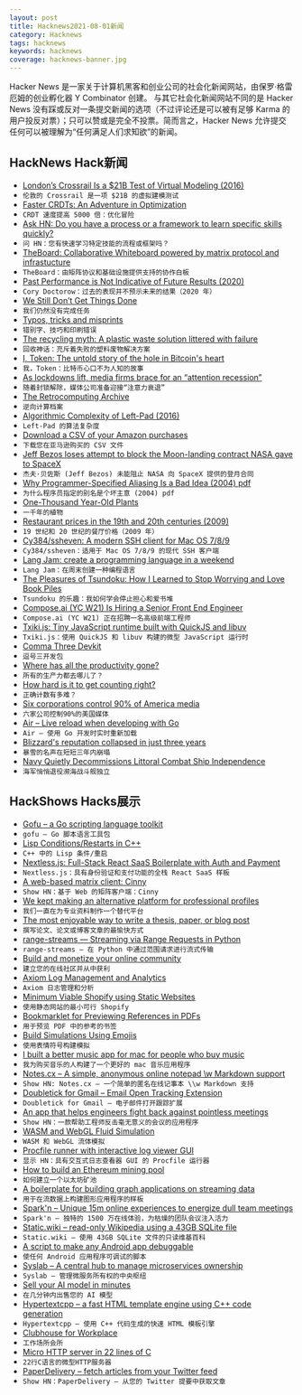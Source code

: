 ```yaml
---
layout: post
title: Hacknews2021-08-01新闻
category: Hacknews
tags: hacknews
keywords: hacknews
coverage: hacknews-banner.jpg
---
```


Hacker News 是一家关于计算机黑客和创业公司的社会化新闻网站，由保罗·格雷厄姆的创业孵化器 Y Combinator 创建。
与其它社会化新闻网站不同的是 Hacker News 没有踩或反对一条提交新闻的选项（不过评论还是可以被有足够 Karma 的用户投反对票）；只可以赞或是完全不投票。简而言之，Hacker News 允许提交任何可以被理解为“任何满足人们求知欲”的新闻。

## HackNews Hack新闻


- [London’s Crossrail Is a $21B Test of Virtual Modeling (2016)](https://spectrum.ieee.org/londons-crossrail-is-a-21-billion-test-of-virtual-modeling)
- `伦敦的 Crossrail 是一项 $21B 的虚拟建模测试`
- [Faster CRDTs: An Adventure in Optimization](https://josephg.com/blog/crdts-go-brrr/)
- `CRDT 速度提高 5000 倍：优化冒险`
- [Ask HN: Do you have a process or a framework to learn specific skills quickly?](item?id=28017289)
- `问 HN：您有快速学习特定技能的流程或框架吗？`
- [TheBoard: Collaborative Whiteboard powered by matrix protocol and infrastucture](https://github.com/toger5/TheBoard)
- `TheBoard：由矩阵协议和基础设施提供支持的协作白板`
- [Past Performance is Not Indicative of Future Results (2020)](https://locusmag.com/2020/11/cory-doctorow-past-performance-is-not-indicative-of-future-results/)
- `Cory Doctorow：过去的表现并不预示未来的结果（2020 年）`
- [We Still Don’t Get Things Done](https://www.wired.com/story/to-do-apps-failed-productivity-tools/)
- `我们仍然没有完成任务`
- [Typos, tricks and misprints](https://aeon.co/essays/why-is-the-english-spelling-system-so-weird-and-inconsistent)
- `错别字、技巧和印刷错误`
- [The recycling myth: A plastic waste solution littered with failure](https://www.reuters.com/investigates/special-report/environment-plastic-oil-recycling/)
- `回收神话：充斥着失败的塑料废物解决方案`
- [I, Token: The untold story of the hole in Bitcoin's heart](https://brettscott.substack.com/p/the-hole-in-bitcoins-heart)
- `我，Token：比特币心口不为人知的故事`
- [As lockdowns lift, media firms brace for an “attention recession”](https://www.economist.com/international/2021/07/01/as-lockdowns-lift-media-firms-brace-for-an-attention-recession)
- `随着封锁解除，媒体公司准备迎接“注意力衰退”`
- [The Retrocomputing Archive](http://www.retroarchive.org/)
- `逆向计算档案`
- [Algorithmic Complexity of Left-Pad (2016)](https://accidentallyquadratic.tumblr.com/post/142387131042/nodejs-left-pad)
- `Left-Pad 的算法复杂度`
- [Download a CSV of your Amazon purchases](https://www.amazon.com/gp/b2b/reports)
- `下载您在亚马逊购买的 CSV 文件`
- [Jeff Bezos loses attempt to block the Moon-landing contract NASA gave to SpaceX](https://arstechnica.com/tech-policy/2021/07/jeff-bezos-loses-attempt-to-block-the-moon-landing-contract-nasa-gave-to-spacex/)
- `杰夫·贝佐斯 (Jeff Bezos) 未能阻止 NASA 向 SpaceX 提供的登月合同`
- [Why Programmer-Specified Aliasing Is a Bad Idea (2004) pdf](http://citeseerx.ist.psu.edu/viewdoc/download?doi=10.1.1.94.140&rep=rep1&type=pdf)
- `为什么程序员指定的别名是个坏主意 (2004) pdf`
- [One-Thousand Year-Old Plants](https://www.nytimes.com/2021/07/31/science/plant-leaves-welwitschia.html)
- `一千年的植物`
- [Restaurant prices in the 19th and 20th centuries (2009)](https://restaurant-ingthroughhistory.com/restaurant-prices/)
- `19 世纪和 20 世纪的餐厅价格（2009 年）`
- [Cy384/ssheven: A modern SSH client for Mac OS 7/8/9](https://github.com/cy384/ssheven)
- `Cy384/ssheven：适用于 Mac OS 7/8/9 的现代 SSH 客户端`
- [Lang Jam: create a programming language in a weekend](https://github.com/langjam/langjam)
- `Lang Jam：在周末创建一种编程语言`
- [The Pleasures of Tsundoku: How I Learned to Stop Worrying and Love Book Piles](https://lithub.com/the-pleasures-of-tsundoku-or-how-i-learned-to-stop-worrying-and-love-book-piles/)
- `Tsundoku 的乐趣：我如何学会停止担心和爱书堆`
- [Compose.ai (YC W21) Is Hiring a Senior Front End Engineer](https://www.ycombinator.com/companies/compose-ai/jobs/syPzbAB-senior-frontend-engineer)
- `Compose.ai (YC W21) 正在招聘一名高级前端工程师`
- [Txiki.js: Tiny JavaScript runtime built with QuickJS and libuv](https://github.com/saghul/txiki.js)
- `Txiki.js：使用 QuickJS 和 libuv 构建的微型 JavaScript 运行时`
- [Comma Three Devkit](https://comma.ai/shop/products/three)
- `逗号三开发包`
- [Where has all the productivity gone?](https://www.johndcook.com/blog/2021/07/31/where-has-productivity-gone/)
- `所有的生产力都去哪儿了？`
- [How hard is it to get counting right?](https://desystemize.substack.com/p/desystemize-1)
- `正确计数有多难？`
- [Six corporations control 90% of America media](https://techstartups.com/2020/09/18/6-corporations-control-90-media-america-illusion-choice-objectivity-2020/)
- `六家公司控制90%的美国媒体`
- [Air – Live reload when developing with Go](https://github.com/cosmtrek/air)
- `Air – 使用 Go 开发时实时重新加载`
- [Blizzard's reputation collapsed in just three years](https://www.pcgamer.com/how-blizzards-reputation-collapsed-in-just-3-years/)
- `暴雪的名声在短短三年内崩塌`
- [Navy Quietly Decommissions Littoral Combat Ship Independence](https://news.usni.org/2021/07/31/navy-quietly-decommissions-littoral-combat-ship-independence-after-11-years)
- `海军悄悄退役濒海战斗舰独立`


## HackShows Hacks展示

- [ Gofu – a Go scripting language toolkit](https://github.com/codr7/gofu)
- `gofu – Go 脚本语言工具包`
- [ Lisp Conditions/Restarts in C++](https://github.com/leonard-stross/conditions)
- `C++ 中的 Lisp 条件/重启`
- [ Nextless.js: Full-Stack React SaaS Boilerplate with Auth and Payment](https://nextlessjs.com)
- `Nextless.js：具有身份验证和支付功能的全栈 React SaaS 样板`
- [ A web-based matrix client: Cinny](https://github.com/ajbura/cinny/releases/tag/v1.0.0)
- `Show HN：基于 Web 的矩阵客户端：Cinny`
- [ We kept making an alternative platform for professional profiles](https://read.cv/cv/B3N1GcOjWapaIZy8pNkV)
- `我们一直在为专业资料制作一个替代平台`
- [ The most enjoyable way to write a thesis, paper, or blog post](https://www.monsterwriter.app/)
- `撰写论文、论文或博客文章的最愉快方式`
- [ range-streams — Streaming via Range Requests in Python](https://github.com/lmmx/range-streams)
- `range-streams — 在 Python 中通过范围请求进行流式传输`
- [ Build and monetize your online community](https://discoflip.com)
- `建立您的在线社区并从中获利`
- [ Axiom Log Management and Analytics](https://axiom.co)
- `Axiom 日志管理和分析`
- [ Minimum Viable Shopify using Static Websites](https://perspect.com/demo)
- `使用静态网站的最小可行 Shopify`
- [ Bookmarklet for Previewing References in PDFs](https://github.com/belinghy/PDFRefPreview)
- `用于预览 PDF 中的参考的书签`
- [ Build Simulations Using Emojis](https://simoji.pub/index.html#example%20fire)
- `使用表情符号构建模拟`
- [ I built a better music app for mac for people who buy music](https://brushedtype.co/doppler/)
- `我为购买音乐的人构建了一个更好的 mac 音乐应用程序`
- [ Notes.cx – A simple, anonymous online notepad \w Markdown support](https://notes.cx/)
- `Show HN: Notes.cx – 一个简单的匿名在线记事本 \\w Markdown 支持`
- [ Doubletick for Gmail – Email Open Tracking Extension](https://www.getdoubletick.com)
- `Doubletick for Gmail – 电子邮件打开跟踪扩展`
- [ An app that helps engineers fight back against pointless meetings](https://github.com/syncfast/clockwise)
- `Show HN：一款帮助工程师反击毫无意义的会议的应用程序`
- [ WASM and WebGL Fluid Simulation](https://birchlabs.co.uk/liquidfun-wasm/)
- `WASM 和 WebGL 流体模拟`
- [ Procfile runner with interactive log viewer GUI](https://exo.deref.io/)
- `显示 HN：具有交互式日志查看器 GUI 的 Procfile 运行器`
- [ How to build an Ethereum mining pool](https://github.com/Mining-DAO/docs/blob/master/ethereum-mining-pool-howto.md)
- `如何建立一个以太坊矿池`
- [ A boilerplate for building graph applications on streaming data](https://github.com/memgraph/example-streaming-app)
- `用于在流数据上构建图形应用程序的样板`
- [ Spark'n – Unique 15m online experiences to energize dull team meetings](https://sparkn.ai)
- `Spark'n – 独特的 1500 万在线体验，为枯燥的团队会议注入活力`
- [ Static.wiki – read-only Wikipedia using a 43GB SQLite file](http://static.wiki/)
- `Static.wiki – 使用 43GB SQLite 文件的只读维基百科`
- [ A script to make any Android app debuggable](https://github.com/julKali/makeDebuggable)
- `使任何 Android 应用程序可调试的脚本`
- [ Syslab – A central hub to manage microservices ownership](https://usesyslab.com/)
- `Syslab – 管理微服务所有权的中央枢纽`
- [ Sell your AI model in minutes](https://volantai.org)
- `在几分钟内出售您的 AI 模型`
- [ Hypertextcpp – a fast HTML template engine using C++ code generation](https://github.com/kamchatka-volcano/hypertextcpp)
- `Hypertextcpp – 使用 C++ 代码生成的快速 HTML 模板引擎`
- [ Clubhouse for Workplace](https://www.brewbreak.chat/)
- `工作场所会所`
- [ Micro HTTP server in 22 lines of C](https://twitter.com/ilyakurdyukov/status/1421349901720510465)
- `22行C语言的微型HTTP服务器`
- [ PaperDelivery – fetch articles from your Twitter feed](https://paperdelivery.co/)
- `Show HN：PaperDelivery – 从您的 Twitter 提要中获取文章`

